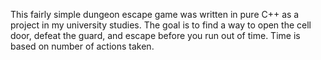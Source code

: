 This fairly simple dungeon escape game was written in pure C++ as a project in my university studies. The goal is to find  a way to open the cell door, defeat the guard, and escape before you run out of time. Time is based on number of actions taken.
